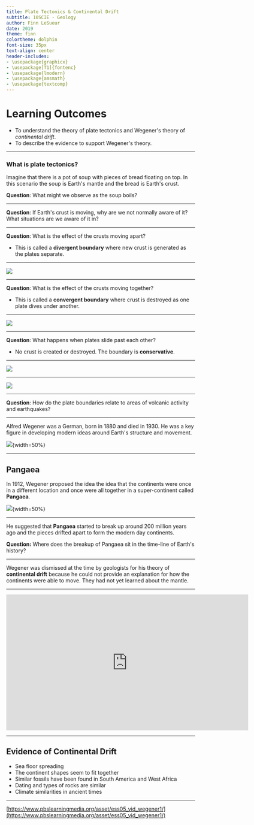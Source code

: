 ```yaml
---
title: Plate Tectonics & Continental Drift
subtitle: 10SCIE - Geology
author: Finn LeSueur
date: 2019
theme: finn
colortheme: dolphin
font-size: 35px
text-align: center
header-includes:
- \usepackage{graphicx}
- \usepackage[T1]{fontenc}
- \usepackage{lmodern}
- \usepackage{amsmath}
- \usepackage{textcomp}
---
```


# Learning Outcomes

- To understand the theory of plate tectonics and Wegener's theory of _continental drift_.
- To describe the evidence to support Wegener's theory.

---

### What is plate tectonics?

Imagine that there is a pot of soup with pieces of bread floating on top. In this scenario the soup is Earth's mantle and the bread is Earth's crust.

__Question__: What might we observe as the soup boils?

---

__Question__: If Earth's crust is moving, why are we not normally aware of it? What situations are we aware of it in?

---

__Question__: What is the effect of the crusts moving apart?

- This is called a __divergent boundary__ where new crust is generated as the plates separate.

---

![](../assets/3-divergent-boundary.jpg)

---

__Question__: What is the effect of the crusts moving together?

- This is called a __convergent boundary__ where crust is destroyed as one plate dives under another.

---

![](../assets/3-convergent-boundary.png)

---

__Question__: What happens when plates slide past each other?

- No crust is created or destroyed. The boundary is __conservative__.

---

![](../assets/3-conservative-boundary.png)

---

![](../assets/3-conservative-boundary.jpg)

---

__Question__: How do the plate boundaries relate to areas of volcanic activity and earthquakes?

---

Alfred Wegener was a German, born in 1880 and died in 1930. He was a key figure in developing modern ideas around Earth's structure and movement.

![](../assets/3-alfred-wegener.jpg){width=50%}

---

## Pangaea

In 1912, Wegener proposed the idea the idea that the continents were once in a different location and once were all together in a super-continent called __Pangaea__.

![](../assets/3-pangaea.jpg){width=50%}

---

He suggested that __Pangaea__ started to break up around 200 million years ago and the pieces drifted apart to form the modern day continents.

__Question:__ Where does the breakup of Pangaea sit in the time-line of Earth's history?

---

Wegener was dismissed at the time by geologists for his theory of __continental drift__ because he could not provide an explanation for how the continents were able to move. They had not yet learned about the mantle.

---

<iframe width="646" height="363" src="https://www.youtube.com/embed/UwWWuttntio" frameborder="0" allow="accelerometer; autoplay; encrypted-media; gyroscope; picture-in-picture" allowfullscreen></iframe>

---

## Evidence of Continental Drift

- Sea floor spreading
- The continent shapes seem to fit together
- Similar fossils have been found in South America and West Africa
- Dating and types of rocks are similar
- Climate similarities in ancient times

---

[https://www.pbslearningmedia.org/asset/ess05_vid_wegener1/](https://www.pbslearningmedia.org/asset/ess05_vid_wegener1/)

